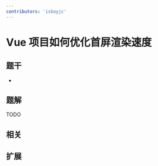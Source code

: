 ```yaml
---
contributors: 'isboyjc'
---
```


# Vue 项目如何优化首屏渲染速度


## 题干

- 



## 题解

<!-- ::: details 点我查看题解 -->

  TODO

<!-- ::: -->



## 相关



## 扩展
